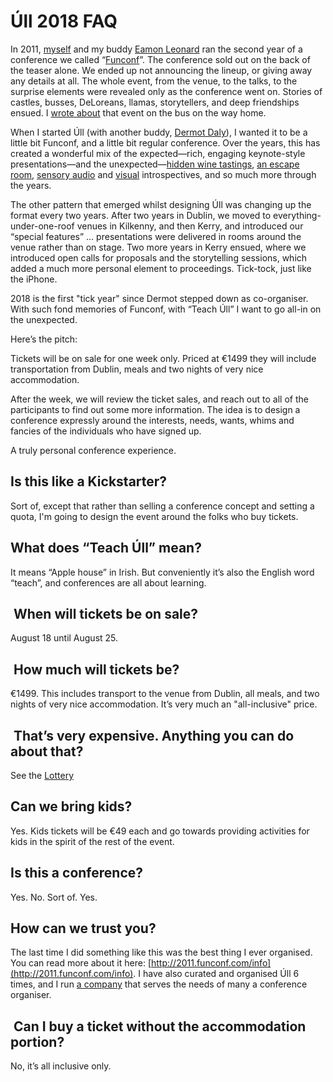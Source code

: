 # Úll 2018 FAQ

In 2011, [myself](https://twitter.com/paulca) and my buddy [Eamon Leonard](https://twitter.com/eamonleonard) ran the second year of a conference we called “[Funconf](http://2011.funconf.com)”. The conference sold out on the back of the teaser alone. We ended up not announcing the lineup, or giving away any details at all. The whole event, from the venue, to the talks, to the surprise elements were revealed only as the conference went on. Stories of castles, busses, DeLoreans, llamas, storytellers, and deep friendships ensued. I [wrote about](http://2011.funconf.com/info) that event on the bus on the way home.

When I started Úll (with another buddy, [Dermot Daly](https://twitter.com/dermdaly)), I wanted it to be a little bit Funconf, and a little bit regular conference. Over the years, this has created a wonderful mix of the expected—rich, engaging keynote-style presentations—and the unexpected—[hidden wine tastings](https://bazscott.com/blog/2014/05/08/Ull-2014/), [an escape room](https://player.fm/series/ll-radio/17-chadwick-severns-escape-room-2017), [sensory audio](http://jenniferbrook.com/work/the-time-machine) and [visual](https://radiopublic.com/supertop-podcast-6Vdx9G/ep/s1!546e8) introspectives, and so much more through the years.

The other pattern that emerged whilst designing Úll was changing up the format every two years. After two years in Dublin, we moved to everything-under-one-roof venues in Kilkenny, and then Kerry, and introduced our “special features” … presentations were delivered in rooms around the venue rather than on stage. Two more years in Kerry ensued, where we introduced open calls for proposals and the storytelling sessions, which added a much more personal element to proceedings. Tick-tock, just like the iPhone.

2018 is the first "tick year" since Dermot stepped down as co-organiser. With such fond memories of Funconf, with “Teach Úll” I want to go all-in on the unexpected.

Here’s the pitch:

Tickets will be on sale for one week only. Priced at €1499 they will include transportation from Dublin, meals and two nights of very nice accommodation.

After the week, we will review the ticket sales, and reach out to all of the participants to find out some more information. The idea is to design a conference expressly around the interests, needs, wants, whims and fancies of the individuals who have signed up.

A truly personal conference experience.

## Is this like a Kickstarter?

Sort of, except that rather than selling a conference concept and setting a quota, I'm going to design the event around the folks who buy tickets.

## What does “Teach Úll” mean?

It means “Apple house” in Irish. But conveniently it’s also the English word “teach”, and conferences are all about learning.

##  When will tickets be on sale?

August 18 until August 25.

##  How much will tickets be?

€1499. This includes transport to the venue from Dublin, all meals, and two nights of very nice accommodation. It’s very much an "all-inclusive" price.

##  That’s very expensive. Anything you can do about that?

See the [Lottery](/pricey)

## Can we bring kids?

Yes. Kids tickets will be €49 each and go towards providing activities for kids in the spirit of the rest of the event.

## Is this a conference?

Yes. No. Sort of. Yes.

## How can we trust you?

The last time I did something like this was the best thing I ever organised. You can read more about it here: [http://2011.funconf.com/info](http://2011.funconf.com/info). I have also curated and organised Úll 6 times, and I run [a company](https://ti.to) that serves the needs of many a conference organiser.

##  Can I buy a ticket without the accommodation portion?

No, it’s all inclusive only.
